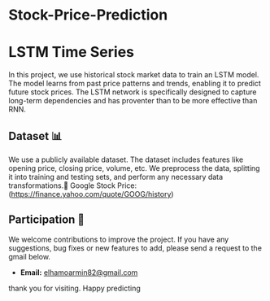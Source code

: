 # Stock-Price-Prediction

# LSTM Time Series
In this project, we use historical stock market data to train an LSTM model. The model learns from past price patterns and trends, enabling it to predict future stock prices. The LSTM network is specifically designed to capture long-term dependencies and has proventer than to be more effective than RNN.

## Dataset 📊
We use a publicly available dataset. The dataset includes features like opening price, closing price, volume, etc. We preprocess the data, splitting it into training and testing sets, and perform any necessary data transformations.🫡
Google Stock Price:(https://finance.yahoo.com/quote/GOOG/history)

## Participation 🤝
We welcome contributions to improve the project. If you have any suggestions, bug fixes or new features to add, please send a request to the gmail below.
- **Email:** elhamoarmin82@gmail.com


thank you for visiting. Happy predicting
